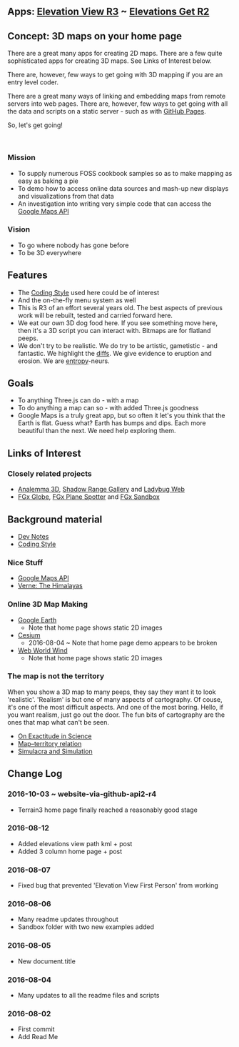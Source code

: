 ## Apps: [Elevation View R3]( https://jaanga.github.io/terrain3/elevations-core3/elevations-core3-r1.html ) ~ [Elevations Get R2]( https://jaanga.github.io/terrain3/elevations-get2/dev/elevations-get2-r1.html )

## Concept: 3D maps on your home page


There are a great many apps for creating 2D maps. There are a few quite sophisticated apps for creating 3D maps. See Links of Interest below.

There are, however, few ways to get going with 3D mapping if you are an entry level coder.

There are a great many ways of linking and embedding maps from remote servers into web pages.
There are, however, few ways to get going with all the data and scripts on a static server - such as with [GitHub Pages]( https://pages.github.com/ ).

So, let's get going!

<br>


### Mission

* To supply numerous FOSS cookbook samples so as to make mapping as easy as baking a pie
* To demo how to access online data sources and mash-up new displays and visualizations from that data
* An investigation into writing very simple code that can access the [Google Maps API]( https://developers.google.com/maps/documentation/javascript/tutorial )


### Vision

* To go where nobody has gone before
* To be 3D everywhere

## Features

* The [Coding Style]( #coding-style.md ) used here could be of interest
* And the on-the-fly menu system as well
* This is R3 of an effort several years old. The best aspects of previous work will be rebuilt, tested and carried forward here.
* We eat our own 3D dog food here. If you see something move here, then it's a 3D script you can interact with. Bitmaps are for flatland peeps.
* We don't try to be realistic. We do try to be artistic, gametistic - and fantastic. We highlight the [diffs]( https://en.wikipedia.org/wiki/Data_comparison ). We give evidence to eruption and erosion. We are [entropy]( https://en.wikipedia.org/wiki/Introduction_to_entropy )-neurs.

## Goals

* To anything Three.js can do - with a map
* To do anything a map can so - with added Three.js goodness
* Google Maps is a truly great app, but so often it let's you think that the Earth is flat. Guess what? Earth has bumps and dips. Each more beautiful than the next. We need help exploring them.


## Links of Interest

### Closely related projects

* [Analemma 3D]( https://ladybug-analysis-tools.github.io/ladybug-web/analemma-3d/ ), [Shadow Range Gallery]( https://ladybug-analysis-tools.github.io/ladybug-web/shadow-range-obj-gallery/ ) and [Ladybug Web]( https://ladybug-analysis-tools.github.io/ladybug-web/ )
* [FGx Globe]( http://fgx.github.io/fgx-globe/fgx-globe-r7/fgx-globe-r7.html ), [FGx Plane Spotter]( http://jaanga.github.io/fgx-plane-spotter/r4/fgx-plane-spotter-r4.html ) and [FGx Sandbox]( http://fgx.github.io/sandbox/ )

## Background material

* [Dev Notes]( https://jaanga.github.io/terrain3/index.html#dev-notes.md )
* [Coding Style ]( https://jaanga.github.io/terrain3/index.html#coding-style.md )

### Nice Stuff

* [Google Maps API]( https://developers.google.com/maps/documentation/javascript/tutorial )
* [Verne: The Himalayas]( https://play.google.com/store/apps/details?id=com.withgoogle.verne )

### Online 3D Map Making

* [Google Earth]( https://www.google.com/earth/ )
	* Note that home page shows static 2D images
* [Cesium]( https://cesiumjs.org/ )
	* 2016-08-04 ~ Note that home page demo appears to be broken
* [Web World Wind]( https://webworldwind.org/ )
	* Note that home page shows static 2D images

### The map is not the territory

When you show a 3D map to many peeps, they say they want it to look 'realistic'. 'Realism' is but one of many aspects of cartography.
Of couse, it's one of the most difficult aspects. And one of the most boring. Hello, if you want realism, just go out the door.
The fun bits of cartography are the ones that map what can't be seen.

* [On Exactitude in Science]( https://www.sccs.swarthmore.edu/users/08/bblonder/phys120/docs/borges.pdf )
* [Map–territory relation]( https://en.wikipedia.org/wiki/Map%E2%80%93territory_relation )
* [Simulacra and Simulation]( https://en.wikipedia.org/wiki/Simulacra_and_Simulation )



## Change Log

### 2016-10-03 ~  website-via-github-api2-r4

* Terrain3 home page finally reached a reasonably good stage


### 2016-08-12

* Added elevations view path kml + post
* Added 3 column home page + post


### 2016-08-07

* Fixed bug that prevented 'Elevation View First Person' from working

### 2016-08-06

* Many readme updates throughout
* Sandbox folder with two new examples added

### 2016-08-05

* New document.title

### 2016-08-04

* Many updates to all the readme files and scripts

### 2016-08-02

* First commit
* Add Read Me

